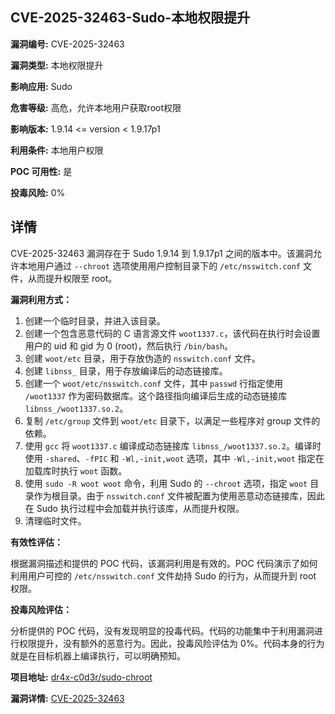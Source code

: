 ## CVE-2025-32463-Sudo-本地权限提升

**漏洞编号:** CVE-2025-32463

**漏洞类型:** 本地权限提升

**影响应用:** Sudo

**危害等级:** 高危，允许本地用户获取root权限

**影响版本:** 1.9.14 <= version < 1.9.17p1

**利用条件:** 本地用户权限

**POC 可用性:** 是

**投毒风险:** 0%

## 详情

CVE-2025-32463 漏洞存在于 Sudo 1.9.14 到 1.9.17p1 之间的版本中。该漏洞允许本地用户通过 `--chroot` 选项使用用户控制目录下的 `/etc/nsswitch.conf` 文件，从而提升权限至 root。

**漏洞利用方式：**

1.  创建一个临时目录，并进入该目录。
2.  创建一个包含恶意代码的 C 语言源文件 `woot1337.c`，该代码在执行时会设置用户的 uid 和 gid 为 0 (root)，然后执行 `/bin/bash`。
3.  创建 `woot/etc` 目录，用于存放伪造的 `nsswitch.conf` 文件。
4.  创建 `libnss_` 目录，用于存放编译后的动态链接库。
5.  创建一个 `woot/etc/nsswitch.conf` 文件，其中 `passwd` 行指定使用 `/woot1337` 作为密码数据库。这个路径指向编译后生成的动态链接库 `libnss_/woot1337.so.2`。
6.  复制 `/etc/group` 文件到 `woot/etc` 目录下，以满足一些程序对 group 文件的依赖。
7.  使用 `gcc` 将 `woot1337.c` 编译成动态链接库 `libnss_/woot1337.so.2`。编译时使用 `-shared`、`-fPIC` 和 `-Wl,-init,woot` 选项，其中 `-Wl,-init,woot` 指定在加载库时执行 `woot` 函数。
8.  使用 `sudo -R woot woot` 命令，利用 Sudo 的 `--chroot` 选项，指定 `woot` 目录作为根目录。由于 `nsswitch.conf` 文件被配置为使用恶意动态链接库，因此在 Sudo 执行过程中会加载并执行该库，从而提升权限。
9. 清理临时文件。

**有效性评估：**

根据漏洞描述和提供的 POC 代码，该漏洞利用是有效的。POC 代码演示了如何利用用户可控的 `/etc/nsswitch.conf` 文件劫持 Sudo 的行为，从而提升到 root 权限。

**投毒风险评估：**

分析提供的 POC 代码，没有发现明显的投毒代码。代码的功能集中于利用漏洞进行权限提升，没有额外的恶意行为。因此，投毒风险评估为 0%。代码本身的行为就是在目标机器上编译执行，可以明确预知。


**项目地址:** [dr4x-c0d3r/sudo-chroot](https://github.com/dr4x-c0d3r/sudo-chroot)

**漏洞详情:** [CVE-2025-32463](https://nvd.nist.gov/vuln/detail/CVE-2025-32463)
